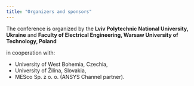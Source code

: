 ```yaml
---
title: "Organizers and sponsors"
---
```


The conference is organized by the **Lviv Polytechnic National University, Ukraine** and
**Faculty of Electrical Engineering, Warsaw University of Technology, Poland**

in cooperation with:

* University of West Bohemia, Czechia,
* University of Žilina, Slovakia,
* MESco Sp. z o. o. (ANSYS Channel partner).
